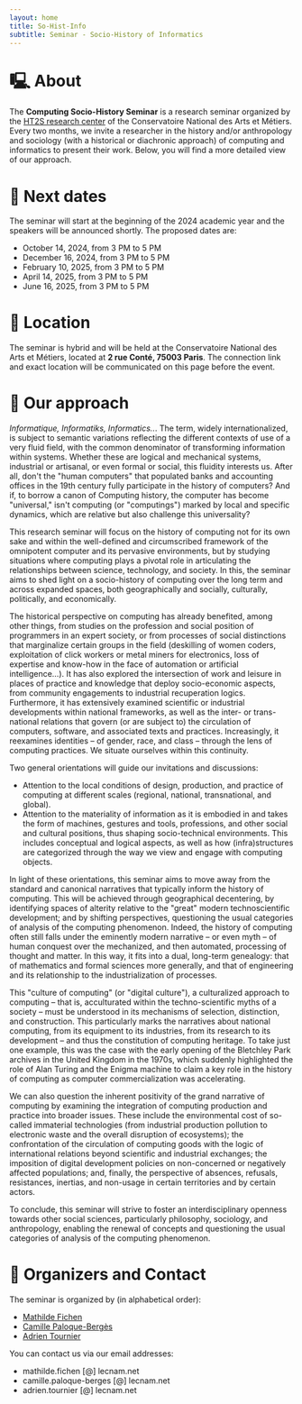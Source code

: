 ```yaml
---
layout: home
title: So-Hist-Info
subtitle: Seminar - Socio-History of Informatics
---
```


# 🖳 About

The **Computing Socio-History Seminar** is a research seminar organized by the [HT2S research center](https://technique-societe.cnam.fr/histoire-des-technosciences-en-societe-ht2s--913760.kjsp) of the Conservatoire National des Arts et Métiers. Every two months, we invite a researcher in the history and/or anthropology and sociology (with a historical or diachronic approach) of computing and informatics to present their work. Below, you will find a more detailed view of our approach.

# 📅 Next dates

The seminar will start at the beginning of the 2024 academic year and the speakers will be announced shortly.
The proposed dates are:

- October 14, 2024, from 3 PM to 5 PM
- December 16, 2024, from 3 PM to 5 PM
- February 10, 2025, from 3 PM to 5 PM
- April 14, 2025, from 3 PM to 5 PM
- June 16, 2025, from 3 PM to 5 PM

# 📍 Location 

The seminar is hybrid and will be held at the Conservatoire National des Arts et Métiers, located at **2 rue Conté, 75003 Paris**. The connection link and exact location will be communicated on this page before the event.


# 💭 Our approach

_Informatique, Informatiks, Informatics.._. The term, widely internationalized, is subject to semantic variations reflecting the different contexts of use of a very fluid field, with the common denominator of transforming information within systems. Whether these are logical and mechanical systems, industrial or artisanal, or even formal or social, this fluidity interests us. After all, don't the "human computers" that populated banks and accounting offices in the 19th century fully participate in the history of computers? And if, to borrow a canon of Computing history, the computer has become "universal," isn't computing (or "computings") marked by local and specific dynamics, which are relative but also challenge this universality?

This research seminar will focus on the history of computing not for its own sake and within the well-defined and circumscribed framework of the omnipotent computer and its pervasive environments, but by studying situations where computing plays a pivotal role in articulating the relationships between science, technology, and society. In this, the seminar aims to shed light on a socio-history of computing over the long term and across expanded spaces, both geographically and socially, culturally, politically, and economically.

The historical perspective on computing has already benefited, among other things, from studies on the profession and social position of programmers in an expert society, or from processes of social distinctions that marginalize certain groups in the field (deskilling of women coders, exploitation of click workers or metal miners for electronics, loss of expertise and know-how in the face of automation or artificial intelligence…). It has also explored the intersection of work and leisure in places of practice and knowledge that deploy socio-economic aspects, from community engagements to industrial recuperation logics. Furthermore, it has extensively examined scientific or industrial developments within national frameworks, as well as the inter- or trans-national relations that govern (or are subject to) the circulation of computers, software, and associated texts and practices. Increasingly, it reexamines identities – of gender, race, and class – through the lens of computing practices. We situate ourselves within this continuity.

Two general orientations will guide our invitations and discussions:

- Attention to the local conditions of design, production, and practice of computing at different scales (regional, national, transnational, and global).
- Attention to the materiality of information as it is embodied in and takes the form of machines, gestures and tools, professions, and other social and cultural positions, thus shaping socio-technical environments. This includes conceptual and logical aspects, as well as how (infra)structures are categorized through the way we view and engage with computing objects.

In light of these orientations, this seminar aims to move away from the standard and canonical narratives that typically inform the history of computing. This will be achieved through geographical decentering, by identifying spaces of alterity relative to the "great" modern technoscientific development; and by shifting perspectives, questioning the usual categories of analysis of the computing phenomenon. Indeed, the history of computing often still falls under the eminently modern narrative – or even myth – of human conquest over the mechanized, and then automated, processing of thought and matter. In this way, it fits into a dual, long-term genealogy: that of mathematics and formal sciences more generally, and that of engineering and its relationship to the industrialization of processes.

This "culture of computing" (or "digital culture"), a culturalized approach to computing – that is, acculturated within the techno-scientific myths of a society – must be understood in its mechanisms of selection, distinction, and construction. This particularly marks the narratives about national computing, from its equipment to its industries, from its research to its development – and thus the constitution of computing heritage. To take just one example, this was the case with the early opening of the Bletchley Park archives in the United Kingdom in the 1970s, which suddenly highlighted the role of Alan Turing and the Enigma machine to claim a key role in the history of computing as computer commercialization was accelerating.

We can also question the inherent positivity of the grand narrative of computing by examining the integration of computing production and practice into broader issues. These include the environmental cost of so-called immaterial technologies (from industrial production pollution to electronic waste and the overall disruption of ecosystems); the confrontation of the circulation of computing goods with the logic of international relations beyond scientific and industrial exchanges; the imposition of digital development policies on non-concerned or negatively affected populations; and, finally, the perspective of absences, refusals, resistances, inertias, and non-usage in certain territories and by certain actors.

To conclude, this seminar will strive to foster an interdisciplinary openness towards other social sciences, particularly philosophy, sociology, and anthropology, enabling the renewal of concepts and questioning the usual categories of analysis of the computing phenomenon.

# 📧 Organizers and Contact

The seminar is organized by (in alphabetical order):
- [Mathilde Fichen](mathfichen@github.io)
- [Camille Paloque-Bergès](https://technique-societe.cnam.fr/camille-paloque-berges--836902.kjsp#/)
- [Adrien Tournier](https://technique-societe.cnam.fr/adrien-tournier--1455493.kjsp#/)

You can contact us via our email addresses:
- mathilde.fichen [@] lecnam.net
- camille.paloque-berges [@] lecnam.net
- adrien.tournier [@] lecnam.net

